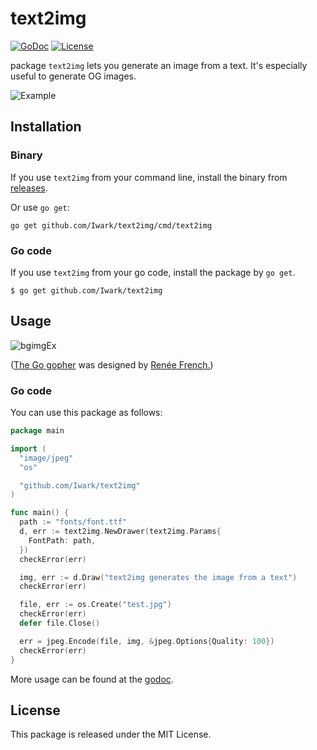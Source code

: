 text2img
===
[![GoDoc](https://godoc.org/gopkg.in/Iwark/spreadsheet.v2?status.svg)](https://godoc.org/github.com/Iwark/text2img)
[![License](https://img.shields.io/badge/license-MIT-blue.svg)](LICENSE)

package `text2img` lets you generate an image from a text. It's especially useful to generate OG images.

![Example](https://i.imgur.com/3MjL1Pg.jpg)

## Installation

### Binary

If you use `text2img` from your command line, install the binary from [releases](https://github.com/Iwark/text2img/releases).

Or use `go get`:

```
go get github.com/Iwark/text2img/cmd/text2img
```

### Go code

If you use `text2img` from your go code, install the package by `go get`.

```
$ go get github.com/Iwark/text2img
```

## Usage


![bgimgEx](https://i.imgur.com/MWNV44f.jpg)

([The Go gopher](https://blog.golang.org/gopher) was designed by [Renée French.](http://reneefrench.blogspot.com/))

### Go code

You can use this package as follows:

```go
package main

import (
  "image/jpeg"
  "os"

  "github.com/Iwark/text2img"
)

func main() {
  path := "fonts/font.ttf"
  d, err := text2img.NewDrawer(text2img.Params{
    FontPath: path,
  })
  checkError(err)

  img, err := d.Draw("text2img generates the image from a text")
  checkError(err)

  file, err := os.Create("test.jpg")
  checkError(err)
  defer file.Close()

  err = jpeg.Encode(file, img, &jpeg.Options{Quality: 100})
  checkError(err)
}
```

More usage can be found at the [godoc](https://godoc.org/github.com/Iwark/text2img).

## License

This package is released under the MIT License.
